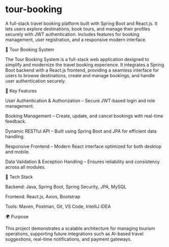 # tour-booking
A full-stack travel booking platform built with Spring Boot and React.js. It lets users explore destinations, book tours, and manage their profiles securely with JWT authentication. Includes features for booking management, user registration, and a responsive modern interface.

🧭 Tour Booking System

The Tour Booking System is a full-stack web application designed to simplify and modernize the travel booking experience. It integrates a Spring Boot backend with a React.js frontend, providing a seamless interface for users to browse destinations, create and manage bookings, and handle user authentication securely.

🚀 Key Features

User Authentication & Authorization – Secure JWT-based login and role management.

Booking Management – Create, update, and cancel bookings with real-time feedback.

Dynamic RESTful API – Built using Spring Boot and JPA for efficient data handling.

Responsive Frontend – Modern React interface optimized for both desktop and mobile.

Data Validation & Exception Handling – Ensures reliability and consistency across all modules.

🧩 Tech Stack

Backend: Java, Spring Boot, Spring Security, JPA, MySQL

Frontend: React.js, Axios, Bootstrap

Tools: Maven, Postman, Git, VS Code, IntelliJ IDEA

🌍 Purpose

This project demonstrates a scalable architecture for managing tourism operations, supporting future integrations such as AI-based travel suggestions, real-time notifications, and payment gateways.
